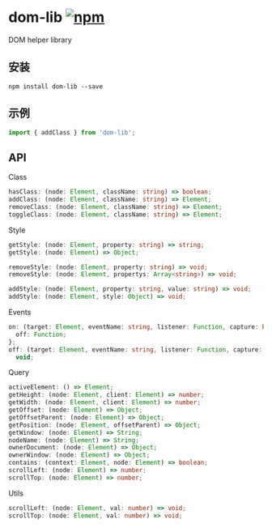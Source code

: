 # dom-lib [![npm][npm-badge]][npm]

DOM helper library

## 安装

```
npm install dom-lib --save
```

## 示例

```js
import { addClass } from 'dom-lib';
```

## API

Class

```typescript
hasClass: (node: Element, className: string) => boolean;
addClass: (node: Element, className: string) => Element;
removeClass: (node: Element, className: string) => Element;
toggleClass: (node: Element, className: string) => Element;
```

Style

```typescript
getStyle: (node: Element, property: string) => string;
getStyle: (node: Element) => Object;

removeStyle: (node: Element, property: string) => void;
removeStyle: (node: Element, propertys: Array<string>) => void;

addStyle: (node: Element, property: string, value: string) => void;
addStyle: (node: Element, style: Object) => void;
```

Events

```typescript
on: (target: Element, eventName: string, listener: Function, capture: boolean = false) => {
  off: Function;
};
off: (target: Element, eventName: string, listener: Function, capture: boolean = false) =>
  void;
```

Query

```typescript
activeElement: () => Element;
getHeight: (node: Element, client: Element) => number;
getWidth: (node: Element, client: Element) => number;
getOffset: (node: Element) => Object;
getOffsetParent: (node: Element) => Object;
getPosition: (node: Element, offsetParent) => Object;
getWindow: (node: Element) => String;
nodeName: (node: Element) => String;
ownerDocument: (node: Element) => Object;
ownerWindow: (node: Element) => Object;
contains: (context: Element, node: Element) => boolean;
scrollLeft: (node: Element) => number;
scrollTop: (node: Element) => number;
```

Utils

```typescript
scrollLeft: (node: Element, val: number) => void;
scrollTop: (node: Element, val: number) => void;
```

[npm-badge]: https://badge.fury.io/js/dom-lib.svg
[npm]: http://badge.fury.io/js/dom-lib
